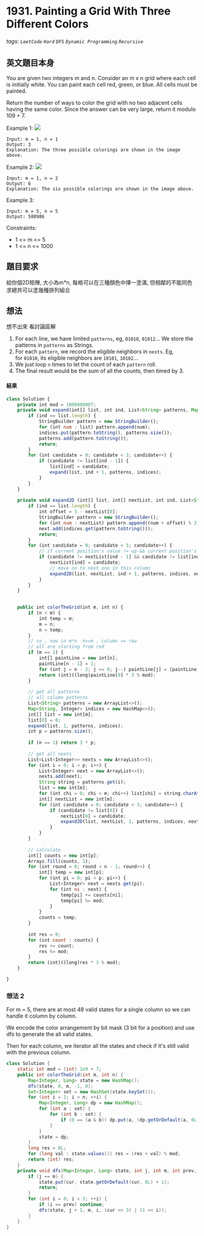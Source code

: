 # 1931. Painting a Grid With Three Different Colors
###### tags: `LeetCode` `Hard` `DFS` `Dynamic Programming` `Recursive`

## 英文題目本身
You are given two integers m and n. Consider an m x n grid where each cell is initially white. You can paint each cell red, green, or blue. All cells must be painted.

Return the number of ways to color the grid with no two adjacent cells having the same color. Since the answer can be very large, return it modulo 109 + 7.

 

Example 1:
![](https://i.imgur.com/n7ZrbQi.png)
```
Input: m = 1, n = 1
Output: 3
Explanation: The three possible colorings are shown in the image above.
```
Example 2:
![](https://i.imgur.com/4qxzdXF.png)

```
Input: m = 1, n = 2
Output: 6
Explanation: The six possible colorings are shown in the image above.
```
Example 3:

```
Input: m = 5, n = 5
Output: 580986
```
Constraints:

- 1 <= m <= 5
- 1 <= n <= 1000
## 題目要求
給你個2D矩陣, 大小為m*n, 每格可以在三種顏色中擇一塗滿, 但相鄰的不能同色
求總共可以塗幾種排列組合
## 想法
想不出來
看討論區解
1. For each line, we have limited `patterns`, eg, `01010`, `01012`... We store the patterns in `patterns` as Strings.
2. For each `pattern`, we record the eligible neighbors in `nexts`. Eg, for `01010`, its eligible neighbors are `10101`, `10102`...
3. We just loop `n` times to let the count of each `pattern` roll.
4. The final result would be the sum of all the counts, then timed by 3.
#### 結果
```javascript
class Solution {
    private int mod = 1000000007;
    private void expand(int[] list, int ind, List<String> patterns, Map<String, Integer> indices) {
        if (ind == list.length) {
            StringBuilder pattern = new StringBuilder();
            for (int num : list) pattern.append(num);
            indices.put(pattern.toString(), patterns.size());
            patterns.add(pattern.toString());
            return;
        }
        for (int candidate = 0; candidate < 3; candidate++) {
            if (candidate != list[ind - 1]) {
                list[ind] = candidate;
                expand(list, ind + 1, patterns, indices);
            }
        }
    }
    
    private void expand2D (int[] list, int[] nextList, int ind, List<String> patterns, Map<String, Integer> indices, List<Integer> next) {
        if (ind == list.length) {
            int offset = 3 - nextList[0];
            StringBuilder pattern = new StringBuilder();
            for (int num : nextList) pattern.append((num + offset) % 3);
            next.add(indices.get(pattern.toString()));
            return;
        }
        for (int candidate = 0; candidate < 3; candidate++) {
            // if current position's value != up && current position's value != left
            if (candidate != nextList[ind - 1] && candidate != list[ind]) {
                nextList[ind] = candidate;
                // move on to next one in this column
                expand2D(list, nextList, ind + 1, patterns, indices, next);
            }
        }
    }

        
    public int colorTheGrid(int m, int n) {
		if (n < m) {
			int temp = m;
			m = n;
			n = temp;
		}
        // so , now in m*n  n>=m , column >= row
        // all are starting from red
        if (m == 1) {
            int[] paintLine = new int[n];
            paintLine[n - 1] = 1;
            for (int j = n - 2; j >= 0; j--) paintLine[j] = (paintLine[j + 1] * 2) % mod;
            return (int)((long)paintLine[0] * 3 % mod);
        }
        
        // get all patterns
        // all column patterns
        List<String> patterns = new ArrayList<>();
        Map<String, Integer> indices = new HashMap<>();
        int[] list = new int[m];
        list[0] = 0;
        expand(list, 1, patterns, indices);
        int p = patterns.size();
        
        if (n == 1) return 3 * p;
        
        // get all nexts
        List<List<Integer>> nexts = new ArrayList<>();
        for (int i = 0; i < p; i++) {
            List<Integer> next = new ArrayList<>();
            nexts.add(next);
            String string = patterns.get(i);
            list = new int[m];
            for (int chi = 0; chi < m; chi++) list[chi] = string.charAt(chi) - '0';
            int[] nextList = new int[m];
            for (int candidate = 0; candidate < 3; candidate++) {
                if (candidate != list[0]) {
                    nextList[0] = candidate;
                    expand2D(list, nextList, 1, patterns, indices, next);
                }
            }
        }
        
        // calculate
        int[] counts = new int[p];
        Arrays.fill(counts, 1);
        for (int round = 0; round < n - 1; round++) {
            int[] temp = new int[p];
            for (int pi = 0; pi < p; pi++) {
                List<Integer> next = nexts.get(pi);
                for (int ni : next) {
                    temp[pi] += counts[ni];
                    temp[pi] %= mod;
                }
            }
            counts = temp;
        }
        
        int res = 0;
        for (int count : counts) {
            res += count;
            res %= mod;
        }
        return (int)((long)res * 3 % mod);
    }

}
```

### 想法 2

For m = 5, there are at most 48 valid states for a single column so we can handle it column by column.

We encode the color arrangement by bit mask (3 bit for a position) and use dfs to generate the all valid states.

Then for each column, we iterator all the states and check if it's still valid with the previous column.

```java
class Solution {
    static int mod = (int) 1e9 + 7;
    public int colorTheGrid(int m, int n) {
        Map<Integer, Long> state = new HashMap();
        dfs(state, 0, m, -1, 0);
        Set<Integer> set = new HashSet(state.keySet());
        for (int i = 1; i < n; ++i) {
            Map<Integer, Long> dp = new HashMap();
            for (int a : set) {
                for (int b : set) {
                    if (0 == (a & b)) dp.put(a, (dp.getOrDefault(a, 0L) + state.get(b)) % mod);
                }
            }
            state = dp;
        }
        long res = 0L;
        for (long val : state.values()) res = (res + val) % mod;
        return (int) res;
    }
    private void dfs(Map<Integer, Long> state, int j, int m, int prev, int cur) {
        if (j == m) {
            state.put(cur, state.getOrDefault(cur, 0L) + 1);
            return;
        }
        for (int i = 0; i < 3; ++i) {
            if (i == prev) continue;
            dfs(state, j + 1, m, i, (cur << 3) | (1 << i));
        }
    }
}
```